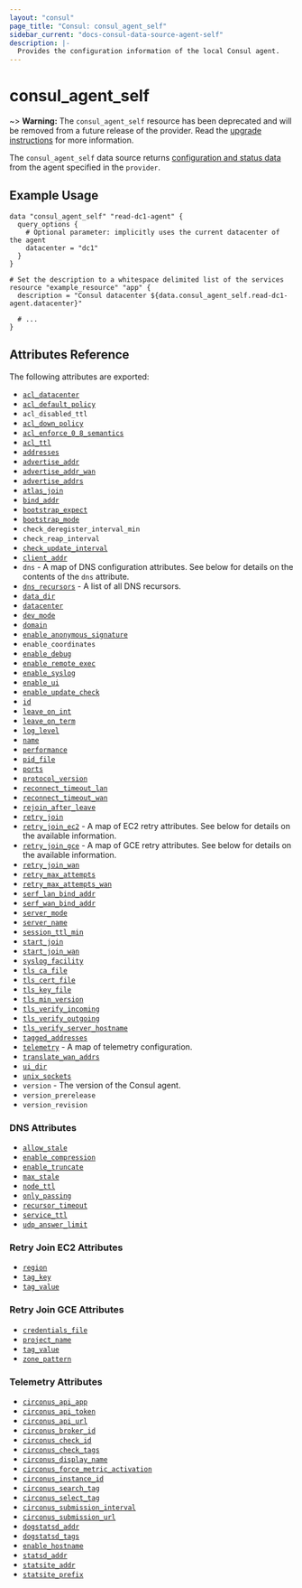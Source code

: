 ```yaml
---
layout: "consul"
page_title: "Consul: consul_agent_self"
sidebar_current: "docs-consul-data-source-agent-self"
description: |-
  Provides the configuration information of the local Consul agent.
---
```


# consul_agent_self

~> **Warning:** The `consul_agent_self` resource has been deprecated and will be removed
from a future release of the provider. Read the [upgrade instructions](/docs/providers/consul/upgrading.html#deprecation-of-consul_agent_self) for more information.


The `consul_agent_self` data source returns
[configuration and status data](https://www.consul.io/docs/agent/http/agent.html#agent_self)
from the agent specified in the `provider`.

## Example Usage

```hcl
data "consul_agent_self" "read-dc1-agent" {
  query_options {
    # Optional parameter: implicitly uses the current datacenter of the agent
    datacenter = "dc1"
  }
}

# Set the description to a whitespace delimited list of the services
resource "example_resource" "app" {
  description = "Consul datacenter ${data.consul_agent_self.read-dc1-agent.datacenter}"

  # ...
}
```

## Attributes Reference

The following attributes are exported:

* [`acl_datacenter`](https://www.consul.io/docs/agent/options.html#acl_datacenter)
* [`acl_default_policy`](https://www.consul.io/docs/agent/options.html#acl_default_policy)
* `acl_disabled_ttl`
* [`acl_down_policy`](https://www.consul.io/docs/agent/options.html#acl_down_policy)
* [`acl_enforce_0_8_semantics`](https://www.consul.io/docs/agent/options.html#acl_enforce_version_8)
* [`acl_ttl`](https://www.consul.io/docs/agent/options.html#acl_ttl)
* [`addresses`](https://www.consul.io/docs/agent/options.html#addresses)
* [`advertise_addr`](https://www.consul.io/docs/agent/options.html#_advertise)
* [`advertise_addr_wan`](https://www.consul.io/docs/agent/options.html#_advertise-wan)
* [`advertise_addrs`](https://www.consul.io/docs/agent/options.html#advertise_addrs)
* [`atlas_join`](https://www.consul.io/docs/agent/options.html#_atlas_join)
* [`bind_addr`](https://www.consul.io/docs/agent/options.html#_bind)
* [`bootstrap_expect`](https://www.consul.io/docs/agent/options.html#_bootstrap_expect)
* [`bootstrap_mode`](https://www.consul.io/docs/agent/options.html#_bootstrap)
* `check_deregister_interval_min`
* `check_reap_interval`
* [`check_update_interval`](https://www.consul.io/docs/agent/options.html#check_update_interval)
* [`client_addr`](https://www.consul.io/docs/agent/options.html#_client)
* `dns` - A map of DNS configuration attributes.  See below for details on the
  contents of the `dns` attribute.
* [`dns_recursors`](https://www.consul.io/docs/agent/options.html#recursors) - A
  list of all DNS recursors.
* [`data_dir`](https://www.consul.io/docs/agent/options.html#_data_dir)
* [`datacenter`](https://www.consul.io/docs/agent/options.html#_datacenter)
* [`dev_mode`](https://www.consul.io/docs/agent/options.html#_dev)
* [`domain`](https://www.consul.io/docs/agent/options.html#_domain)
* [`enable_anonymous_signature`](https://www.consul.io/docs/agent/options.html#disable_anonymous_signature)
* `enable_coordinates`
* [`enable_debug`](https://www.consul.io/docs/agent/options.html#enable_debug)
* [`enable_remote_exec`](https://www.consul.io/docs/agent/options.html#disable_remote_exec)
* [`enable_syslog`](https://www.consul.io/docs/agent/options.html#_syslog)
* [`enable_ui`](https://www.consul.io/docs/agent/options.html#_ui)
* [`enable_update_check`](https://www.consul.io/docs/agent/options.html#disable_update_check)
* [`id`](https://www.consul.io/docs/agent/options.html#_node_id)
* [`leave_on_int`](https://www.consul.io/docs/agent/options.html#skip_leave_on_interrupt)
* [`leave_on_term`](https://www.consul.io/docs/agent/options.html#leave_on_terminate)
* [`log_level`](https://www.consul.io/docs/agent/options.html#_log_level)
* [`name`](https://www.consul.io/docs/agent/options.html#_node)
* [`performance`](https://www.consul.io/docs/agent/options.html#performance)
* [`pid_file`](https://www.consul.io/docs/agent/options.html#_pid_file)
* [`ports`](https://www.consul.io/docs/agent/options.html#ports)
* [`protocol_version`](https://www.consul.io/docs/agent/options.html#_protocol)
* [`reconnect_timeout_lan`](https://www.consul.io/docs/agent/options.html#reconnect_timeout)
* [`reconnect_timeout_wan`](https://www.consul.io/docs/agent/options.html#reconnect_timeout_wan)
* [`rejoin_after_leave`](https://www.consul.io/docs/agent/options.html#_rejoin)
* [`retry_join`](https://www.consul.io/docs/agent/options.html#retry_join)
* [`retry_join_ec2`](https://www.consul.io/docs/agent/options.html#retry_join_ec2) -
  A map of EC2 retry attributes.  See below for details on the available
  information.
* [`retry_join_gce`](https://www.consul.io/docs/agent/options.html#retry_join_gce) -
  A map of GCE retry attributes.  See below for details on the available
  information.
* [`retry_join_wan`](https://www.consul.io/docs/agent/options.html#_retry_join_wan)
* [`retry_max_attempts`](https://www.consul.io/docs/agent/options.html#_retry_max)
* [`retry_max_attempts_wan`](https://www.consul.io/docs/agent/options.html#_retry_max_wan)
* [`serf_lan_bind_addr`](https://www.consul.io/docs/agent/options.html#_serf_lan_bind)
* [`serf_wan_bind_addr`](https://www.consul.io/docs/agent/options.html#_serf_wan_bind)
* [`server_mode`](https://www.consul.io/docs/agent/options.html#_server)
* [`server_name`](https://www.consul.io/docs/agent/options.html#server_name)
* [`session_ttl_min`](https://www.consul.io/docs/agent/options.html#session_ttl_min)
* [`start_join`](https://www.consul.io/docs/agent/options.html#start_join)
* [`start_join_wan`](https://www.consul.io/docs/agent/options.html#start_join_wan)
* [`syslog_facility`](https://www.consul.io/docs/agent/options.html#syslog_facility)
* [`tls_ca_file`](https://www.consul.io/docs/agent/options.html#ca_file)
* [`tls_cert_file`](https://www.consul.io/docs/agent/options.html#cert_file)
* [`tls_key_file`](https://www.consul.io/docs/agent/options.html#key_file)
* [`tls_min_version`](https://www.consul.io/docs/agent/options.html#tls_min_version)
* [`tls_verify_incoming`](https://www.consul.io/docs/agent/options.html#verify_incoming)
* [`tls_verify_outgoing`](https://www.consul.io/docs/agent/options.html#verify_outgoing)
* [`tls_verify_server_hostname`](https://www.consul.io/docs/agent/options.html#verify_server_hostname)
* [`tagged_addresses`](https://www.consul.io/docs/agent/options.html#translate_wan_addrs)
* [`telemetry`](https://www.consul.io/docs/agent/options.html#telemetry) - A map
  of telemetry configuration.
* [`translate_wan_addrs`](https://www.consul.io/docs/agent/options.html#translate_wan_addrs)
* [`ui_dir`](https://www.consul.io/docs/agent/options.html#ui_dir)
* [`unix_sockets`](https://www.consul.io/docs/agent/options.html#unix_sockets)
* `version` - The version of the Consul agent.
* `version_prerelease`
* `version_revision`

### DNS Attributes

* [`allow_stale`](https://www.consul.io/docs/agent/options.html#allow_stale)
* [`enable_compression`](https://www.consul.io/docs/agent/options.html#disable_compression)
* [`enable_truncate`](https://www.consul.io/docs/agent/options.html#enable_truncate)
* [`max_stale`](https://www.consul.io/docs/agent/options.html#max_stale)
* [`node_ttl`](https://www.consul.io/docs/agent/options.html#node_ttl)
* [`only_passing`](https://www.consul.io/docs/agent/options.html#only_passing)
* [`recursor_timeout`](https://www.consul.io/docs/agent/options.html#recursor_timeout)
* [`service_ttl`](https://www.consul.io/docs/agent/options.html#service_ttl)
* [`udp_answer_limit`](https://www.consul.io/docs/agent/options.html#udp_answer_limit)

### Retry Join EC2 Attributes

* [`region`](https://www.consul.io/docs/agent/options.html#region)
* [`tag_key`](https://www.consul.io/docs/agent/options.html#tag_key)
* [`tag_value`](https://www.consul.io/docs/agent/options.html#tag_value)

### Retry Join GCE Attributes

* [`credentials_file`](https://www.consul.io/docs/agent/options.html#credentials_file)
* [`project_name`](https://www.consul.io/docs/agent/options.html#project_name)
* [`tag_value`](https://www.consul.io/docs/agent/options.html#tag_value)
* [`zone_pattern`](https://www.consul.io/docs/agent/options.html#zone_pattern)

### Telemetry Attributes

* [`circonus_api_app`](https://www.consul.io/docs/agent/options.html#telemetry-circonus_api_app)
* [`circonus_api_token`](https://www.consul.io/docs/agent/options.html#telemetry-circonus_api_token)
* [`circonus_api_url`](https://www.consul.io/docs/agent/options.html#telemetry-circonus_api_url)
* [`circonus_broker_id`](https://www.consul.io/docs/agent/options.html#telemetry-circonus_broker_id)
* [`circonus_check_id`](https://www.consul.io/docs/agent/options.html#telemetry-circonus_check_id)
* [`circonus_check_tags`](https://www.consul.io/docs/agent/options.html#telemetry-circonus_check_tags)
* [`circonus_display_name`](https://www.consul.io/docs/agent/options.html#telemetry-circonus_check_display_name)
* [`circonus_force_metric_activation`](https://www.consul.io/docs/agent/options.html#telemetry-circonus_check_force_metric_activation)
* [`circonus_instance_id`](https://www.consul.io/docs/agent/options.html#telemetry-circonus_check_instance_id)
* [`circonus_search_tag`](https://www.consul.io/docs/agent/options.html#telemetry-circonus_check_search_tag)
* [`circonus_select_tag`](https://www.consul.io/docs/agent/options.html#telemetry-circonus_broker_select_tag)
* [`circonus_submission_interval`](https://www.consul.io/docs/agent/options.html#telemetry-circonus_submission_interval)
* [`circonus_submission_url`](https://www.consul.io/docs/agent/options.html#telemetry-circonus_submission_url)
* [`dogstatsd_addr`](https://www.consul.io/docs/agent/options.html#telemetry-dogstatsd_addr)
* [`dogstatsd_tags`](https://www.consul.io/docs/agent/options.html#telemetry-dogstatsd_tags)
* [`enable_hostname`](https://www.consul.io/docs/agent/options.html#telemetry-disable_hostname)
* [`statsd_addr`](https://www.consul.io/docs/agent/options.html#telemetry-statsd_address)
* [`statsite_addr`](https://www.consul.io/docs/agent/options.html#telemetry-statsite_address)
* [`statsite_prefix`](https://www.consul.io/docs/agent/options.html#telemetry-statsite_prefix)
